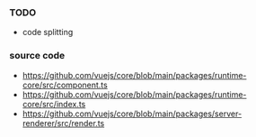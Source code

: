 ### TODO
- code splitting

### source code
- https://github.com/vuejs/core/blob/main/packages/runtime-core/src/component.ts
- https://github.com/vuejs/core/blob/main/packages/runtime-core/src/index.ts
- https://github.com/vuejs/core/blob/main/packages/server-renderer/src/render.ts
